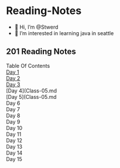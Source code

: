 # Reading-Notes
- 👋 Hi, I’m @Stwerd
- 👀 I’m interested in learning java in seattle

<!---
Stwerd/Stwerd is a ✨ special ✨ repository because its `README.md` (this file) appears on your GitHub profile.
You can click the Preview link to take a look at your changes.
--->
## 201 Reading Notes
Table Of Contents <br>
[Day 1](Class-01.md) <br>
[Day 2](Class-02.md) <br>
[Day 3](Class-03.md) <br>
[Day 4](Class-05.md <br>
[Day 5](Class-05.md<br>
Day 6 <br>
Day 7 <br>
Day 8<br>
Day 9<br>
Day 10<br>
Day 11<br>
Day 12<br>
Day 13<br>
Day 14<br>
Day 15
